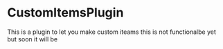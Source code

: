 # CustomItemsPlugin
This is a plugin to let you make custom iteams this is not functionalbe yet but soon it will be
